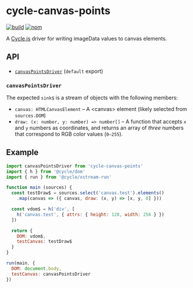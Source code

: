 # cycle-canvas-points

[![build](https://img.shields.io/travis/joshforisha/cycle-canvas-points.svg?maxAge=2592000?style=flat-square)](https://travis-ci.org/joshforisha/cycle-canvas-points)
[![npm](https://img.shields.io/npm/v/cycle-canvas-points.svg?maxAge=2592000?style=flat-square)](https://www.npmjs.com/package/cycle-canvas-points)

A [Cycle.js](http://cycle.js.org) driver for writing imageData values to canvas elements.

## API

* [`canvasPointsDriver`](#canvasPointsDriver) (`default` export)

### <a id="canvasPointsDriver"></a> `canvasPointsDriver`

The expected `sink$` is a stream of objects with the following members:

* `canvas: HTMLCanvasElement` – A &lt;canvas&gt; element (likely selected from `sources.DOM`)
* `draw: (x: number, y: number) => number[]` – A function that accepts `x` and `y` numbers as coordinates, and returns an array of _three_ numbers that correspond to RGB color values (`0–255`).

## Example

```js
import canvasPointsDriver from 'cycle-canvas-points'
import { h } from '@cycle/dom'
import { run } from '@cycle/xstream-run'

function main (sources) {
  const testDraw$ = sources.select('canvas.test').elements()
    .map(canvas => ({ canvas, draw: (x, y) => [x, y, 0] }))

  const vdom$ = h('div', [
    h('canvas.test', { attrs: { height: 128, width: 256 } })
  ])

  return {
    DOM: vdom$,
    testCanvas: testDraw$
  }
}

run(main, {
  DOM: document.body,
  testCanvas: canvasPointsDriver
})
```
